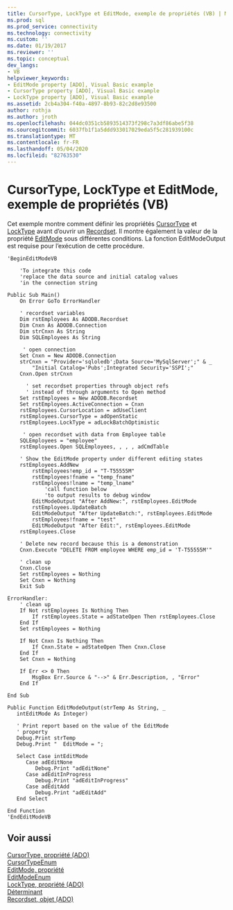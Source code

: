 ```yaml
---
title: CursorType, LockType et EditMode, exemple de propriétés (VB) | Microsoft Docs
ms.prod: sql
ms.prod_service: connectivity
ms.technology: connectivity
ms.custom: ''
ms.date: 01/19/2017
ms.reviewer: ''
ms.topic: conceptual
dev_langs:
- VB
helpviewer_keywords:
- EditMode property [ADO], Visual Basic example
- CursorType property [ADO], Visual Basic example
- LockType property [ADO], Visual Basic example
ms.assetid: 2cb4a304-f40a-4897-8b93-82c2d8e93500
author: rothja
ms.author: jroth
ms.openlocfilehash: 044dc0351cb5893514373f298c7a3df86abe5f38
ms.sourcegitcommit: 6037fb1f1a5ddd933017029eda5f5c281939100c
ms.translationtype: MT
ms.contentlocale: fr-FR
ms.lasthandoff: 05/04/2020
ms.locfileid: "82763530"
---
```

# <a name="cursortype-locktype-and-editmode-properties-example-vb"></a>CursorType, LockType et EditMode, exemple de propriétés (VB)
Cet exemple montre comment définir les propriétés [CursorType](../../../ado/reference/ado-api/cursortype-property-ado.md) et [LockType](../../../ado/reference/ado-api/locktype-property-ado.md) avant d’ouvrir un [Recordset](../../../ado/reference/ado-api/recordset-object-ado.md). Il montre également la valeur de la propriété [EditMode](../../../ado/reference/ado-api/editmode-property.md) sous différentes conditions. La fonction EditModeOutput est requise pour l’exécution de cette procédure.  
  
```  
'BeginEditModeVB  
  
    'To integrate this code  
    'replace the data source and initial catalog values  
    'in the connection string  
  
Public Sub Main()  
    On Error GoTo ErrorHandler  
  
    ' recordset variables  
    Dim rstEmployees As ADODB.Recordset  
    Dim Cnxn As ADODB.Connection  
    Dim strCnxn As String  
    Dim SQLEmployees As String  
  
     ' open connection  
    Set Cnxn = New ADODB.Connection  
    strCnxn = "Provider='sqloledb';Data Source='MySqlServer';" & _  
        "Initial Catalog='Pubs';Integrated Security='SSPI';"  
    Cnxn.Open strCnxn  
  
      ' set recordset properties through object refs  
      ' instead of through arguments to Open method  
    Set rstEmployees = New ADODB.Recordset  
    Set rstEmployees.ActiveConnection = Cnxn  
    rstEmployees.CursorLocation = adUseClient  
    rstEmployees.CursorType = adOpenStatic  
    rstEmployees.LockType = adLockBatchOptimistic  
  
     ' open recordset with data from Employee table  
    SQLEmployees = "employee"  
    rstEmployees.Open SQLEmployees, , , , adCmdTable  
  
    ' Show the EditMode property under different editing states  
    rstEmployees.AddNew  
        rstEmployees!emp_id = "T-T55555M"  
        rstEmployees!fname = "temp_fname"  
        rstEmployees!lname = "temp_lname"  
            'call function below  
            'to output results to debug window  
        EditModeOutput "After AddNew:", rstEmployees.EditMode  
        rstEmployees.UpdateBatch  
        EditModeOutput "After UpdateBatch:", rstEmployees.EditMode  
        rstEmployees!fname = "test"  
        EditModeOutput "After Edit:", rstEmployees.EditMode  
    rstEmployees.Close  
  
    ' Delete new record because this is a demonstration  
    Cnxn.Execute "DELETE FROM employee WHERE emp_id = 'T-T55555M'"  
  
    ' clean up  
    Cnxn.Close  
    Set rstEmployees = Nothing  
    Set Cnxn = Nothing  
    Exit Sub  
  
ErrorHandler:  
    ' clean up  
    If Not rstEmployees Is Nothing Then  
        If rstEmployees.State = adStateOpen Then rstEmployees.Close  
    End If  
    Set rstEmployees = Nothing  
  
    If Not Cnxn Is Nothing Then  
        If Cnxn.State = adStateOpen Then Cnxn.Close  
    End If  
    Set Cnxn = Nothing  
  
    If Err <> 0 Then  
        MsgBox Err.Source & "-->" & Err.Description, , "Error"  
    End If  
  
End Sub  
  
Public Function EditModeOutput(strTemp As String, _  
   intEditMode As Integer)  
  
   ' Print report based on the value of the EditMode  
   ' property  
   Debug.Print strTemp  
   Debug.Print "  EditMode = ";  
  
   Select Case intEditMode  
      Case adEditNone  
         Debug.Print "adEditNone"  
      Case adEditInProgress  
         Debug.Print "adEditInProgress"  
      Case adEditAdd  
         Debug.Print "adEditAdd"  
   End Select  
  
End Function  
'EndEditModeVB  
```  
  
## <a name="see-also"></a>Voir aussi  
 [CursorType, propriété (ADO)](../../../ado/reference/ado-api/cursortype-property-ado.md)   
 [CursorTypeEnum](../../../ado/reference/ado-api/cursortypeenum.md)   
 [EditMode, propriété](../../../ado/reference/ado-api/editmode-property.md)   
 [EditModeEnum](../../../ado/reference/ado-api/editmodeenum.md)   
 [LockType, propriété (ADO)](../../../ado/reference/ado-api/locktype-property-ado.md)   
 [Déterminant](../../../ado/reference/ado-api/locktypeenum.md)   
 [Recordset, objet (ADO)](../../../ado/reference/ado-api/recordset-object-ado.md)
